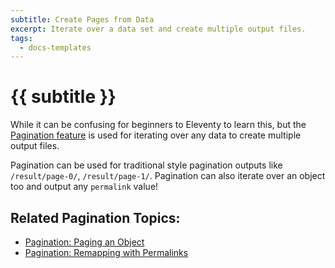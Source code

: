 ```yaml
---
subtitle: Create Pages from Data
excerpt: Iterate over a data set and create multiple output files.
tags:
  - docs-templates
---
```

# {{ subtitle }}

While it can be confusing for beginners to Eleventy to learn this, but the [Pagination feature](/docs/pagination/) is used for iterating over any data to create multiple output files.

Pagination can be used for traditional style pagination outputs like `/result/page-0/`, `/result/page-1/`. Pagination can also iterate over an object too and output any `permalink` value!

## Related Pagination Topics:

* [Pagination: Paging an Object](/docs/pagination/#paging-an-object)
* [Pagination: Remapping with Permalinks](/docs/pagination/#remapping-with-permalinks)